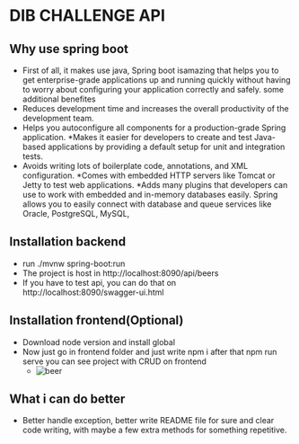 # DIB CHALLENGE API

## Why use spring boot
* First of all, it makes use java, Spring boot isamazing that helps you to get enterprise-grade applications up and running quickly without having to worry about configuring your application correctly and safely.
some additional benefites 
* Reduces development time and increases the overall productivity of the development team. 
* Helps you autoconfigure all components for a production-grade Spring application. *Makes it easier for developers to create and test Java-based applications by providing a default setup for unit and integration tests. 
* Avoids writing lots of boilerplate code, annotations, and XML configuration. *Comes with embedded HTTP servers like Tomcat or Jetty to test web applications. *Adds many plugins that developers can use to work with embedded and in-memory databases easily. Spring allows you to easily connect with database and queue services like Oracle, PostgreSQL, MySQL, 

## Installation backend
 * run ./mvnw spring-boot:run
 * The project is host in http://localhost:8090/api/beers
 * If you have to test api, you can do that on http://localhost:8090/swagger-ui.html

## Installation frontend(Optional)
 * Download node version and install global
 * Now just go in frontend folder and just write npm i after that npm run serve  you can see project with CRUD 
   on frontend
   * ![beer](https://user-images.githubusercontent.com/72534020/130164518-462aa7e1-491d-4919-953e-33d9dbe79567.png)


## What i can do better
* Better handle exception, better write README file for sure and clear code writing, with maybe a few extra methods for something repetitive.
